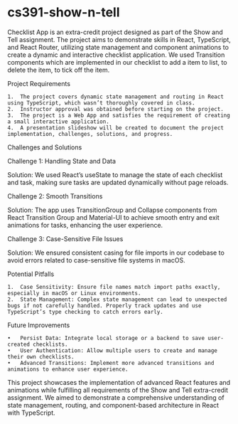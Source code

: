 # cs391-show-n-tell

Checklist App is an extra-credit project designed as part of the Show and Tell assignment. The project aims to demonstrate skills in React, TypeScript, and React Router, utilizing state management and component animations to create a dynamic and interactive checklist application. We used Transition components which are implemented in our checklist to add a item to list, to delete the item, to tick off the item.

Project Requirements

	1.	The project covers dynamic state management and routing in React using TypeScript, which wasn’t thoroughly covered in class.
	2.	Instructor approval was obtained before starting on the project.
	3.	The project is a Web App and satisfies the requirement of creating a small interactive application.
	4.	A presentation slideshow will be created to document the project implementation, challenges, solutions, and progress.

Challenges and Solutions

Challenge 1: Handling State and Data

Solution: We used React’s useState to manage the state of each checklist and task, making sure tasks are updated dynamically without page reloads.

Challenge 2: Smooth Transitions

Solution: The app uses TransitionGroup and Collapse components from React Transition Group and Material-UI to achieve smooth entry and exit animations for tasks, enhancing the user experience.

Challenge 3: Case-Sensitive File Issues

Solution: We ensured consistent casing for file imports in our codebase to avoid errors related to case-sensitive file systems in macOS.

Potential Pitfalls

	1.	Case Sensitivity: Ensure file names match import paths exactly, especially in macOS or Linux environments.
	2.	State Management: Complex state management can lead to unexpected bugs if not carefully handled. Properly track updates and use TypeScript’s type checking to catch errors early.

Future Improvements

	•	Persist Data: Integrate local storage or a backend to save user-created checklists.
	•	User Authentication: Allow multiple users to create and manage their own checklists.
	•	Advanced Transitions: Implement more advanced transitions and animations to enhance user experience.

This project showcases the implementation of advanced React features and animations while fulfilling all requirements of the Show and Tell extra-credit assignment. We aimed to demonstrate a comprehensive understanding of state management, routing, and component-based architecture in React with TypeScript.
